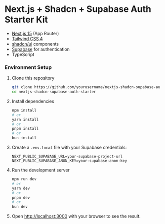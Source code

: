 # Next.js + Shadcn + Supabase Auth Starter Kit

- [Next.js 15](https://nextjs.org/) (App Router)
- [Tailwind CSS 4](https://tailwindcss.com/)
- [shadcn/ui](https://ui.shadcn.com/) components
- [Supabase](https://supabase.com/) for authentication
- TypeScript

### Environment Setup

1. Clone this repository

   ```bash
   git clone https://github.com/yourusername/nextjs-shadcn-supabase-auth-starter.git
   cd nextjs-shadcn-supabase-auth-starter
   ```

2. Install dependencies

   ```bash
   npm install
   # or
   yarn install
   # or
   pnpm install
   # or
   bun install
   ```

3. Create a `.env.local` file with your Supabase credentials:

   ```
   NEXT_PUBLIC_SUPABASE_URL=your-supabase-project-url
   NEXT_PUBLIC_SUPABASE_ANON_KEY=your-supabase-anon-key
   ```

4. Run the development server

   ```bash
   npm run dev
   # or
   yarn dev
   # or
   pnpm dev
   # or
   bun dev
   ```

5. Open [http://localhost:3000](http://localhost:3000) with your browser to see the result.
